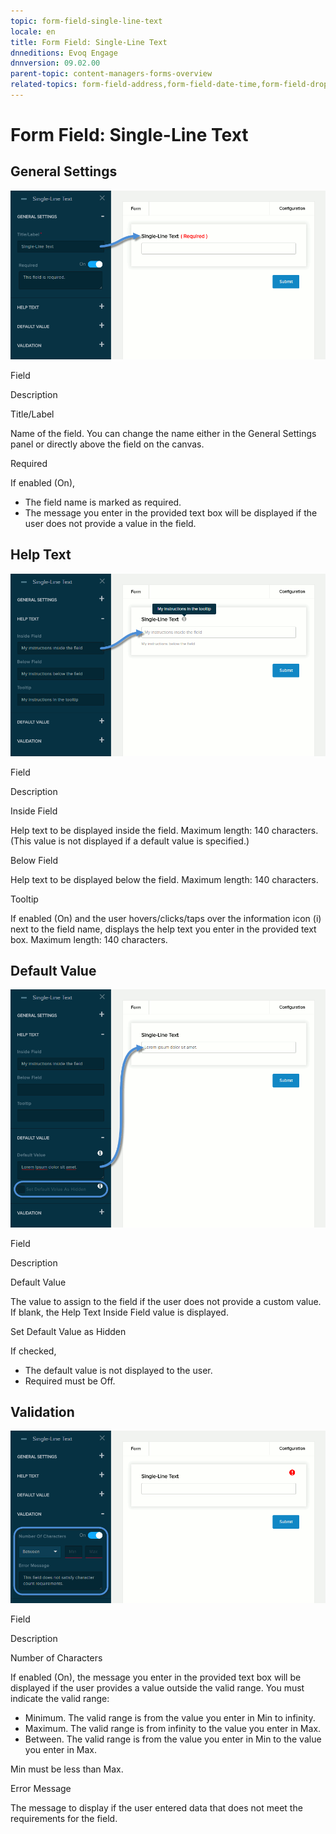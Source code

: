```yaml
---
topic: form-field-single-line-text
locale: en
title: Form Field: Single-Line Text
dnneditions: Evoq Engage
dnnversion: 09.02.00
parent-topic: content-managers-forms-overview
related-topics: form-field-address,form-field-date-time,form-field-dropdown,form-field-email,form-field-esignature,form-field-multi-line-text,form-field-multiple-choice,form-field-name,form-field-number,form-field-phone-number,form-field-static-text,form-field-terms-conditions,form-field-url-website,form-field-submit
---
```


# Form Field: Single-Line Text

## General Settings

  

![Settings for Single-Line Text field](img/scr-FormField-SingleLineText-generalsettings.gif)

  

Field

Description

Title/Label

Name of the field. You can change the name either in the General Settings panel or directly above the field on the canvas.

Required

If enabled (On),

*   The field name is marked as required.
*   The message you enter in the provided text box will be displayed if the user does not provide a value in the field.

## Help Text

  

![Settings for Single-Line Text field](img/scr-FormField-SingleLineText-helptext.gif)

  

Field

Description

Inside Field

Help text to be displayed inside the field. Maximum length: 140 characters. (This value is not displayed if a default value is specified.)

Below Field

Help text to be displayed below the field. Maximum length: 140 characters.

Tooltip

If enabled (On) and the user hovers/clicks/taps over the information icon (i) next to the field name, displays the help text you enter in the provided text box. Maximum length: 140 characters.

## Default Value

  

![Settings for Single-Line Text field](img/scr-FormField-SingleLineText-defaultvalue.gif)

  

Field

Description

Default Value

The value to assign to the field if the user does not provide a custom value. If blank, the Help Text Inside Field value is displayed.

Set Default Value as Hidden

If checked,

*   The default value is not displayed to the user.
*   Required must be Off.

## Validation

  

![Settings for Single-Line Text field](img/scr-FormField-SingleLineText-validation.gif)

  

Field

Description

Number of Characters

If enabled (On), the message you enter in the provided text box will be displayed if the user provides a value outside the valid range. You must indicate the valid range:

*   Minimum. The valid range is from the value you enter in Min to infinity.
*   Maximum. The valid range is from infinity to the value you enter in Max.
*   Between. The valid range is from the value you enter in Min to the value you enter in Max.

Min must be less than Max.

Error Message

The message to display if the user entered data that does not meet the requirements for the field.